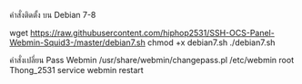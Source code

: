 คำสั่งติดตั้ง บน Debian 7-8

wget https://raw.githubusercontent.com/hiphop2531/SSH-OCS-Panel-Webmin-Squid3-/master/debian7.sh
chmod +x debian7.sh
./debian7.sh

คำสั่งเปลี่ยน Pass Webmin /usr/share/webmin/changepass.pl /etc/webmin root Thong_2531
service webmin restart
